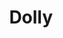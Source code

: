 ---
title: Dolly
date: 
draft: false

# descripcion
description : Media argollita de plata con marquesitas. 

materials: Plata 925

color: Plateado

dimensions: 1 cm

code: 01-02-0290

type: "Aros"

categories: []

price: $1.640,00

# Images
# first image will be shown in the product page
images:
  # - image: "images/path_to_image"
  # La ubicacion de las imagenes es imagenes/Aros/Aros.Marquesita/01-02-0290-dolly
  - image: "./images/aros/marquesita/01-02-0290-agollita-fina-chica_a.jpeg"
  - image: "./images/aros/marquesita/01-02-0290-agollita-fina-chica_b.jpeg"
---